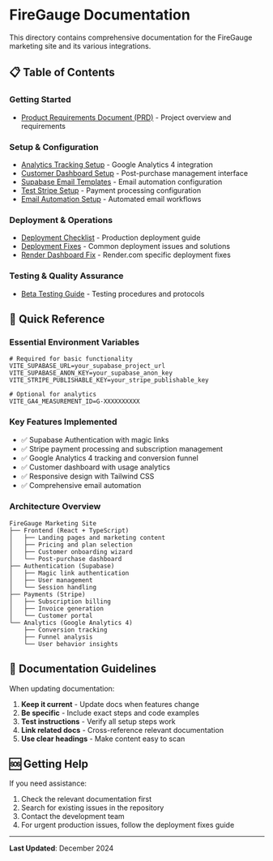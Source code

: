 # FireGauge Documentation

This directory contains comprehensive documentation for the FireGauge marketing site and its various integrations.

## 📋 Table of Contents

### Getting Started
- [Product Requirements Document (PRD)](PRD.md) - Project overview and requirements

### Setup & Configuration
- [Analytics Tracking Setup](ANALYTICS_TRACKING_SETUP.md) - Google Analytics 4 integration
- [Customer Dashboard Setup](CUSTOMER_DASHBOARD_SETUP.md) - Post-purchase management interface
- [Supabase Email Templates](SUPABASE_EMAIL_TEMPLATES.md) - Email automation configuration
- [Test Stripe Setup](TEST_STRIPE_SETUP.md) - Payment processing configuration
- [Email Automation Setup](EMAIL_AUTOMATION_SETUP.md) - Automated email workflows

### Deployment & Operations
- [Deployment Checklist](DEPLOYMENT_CHECKLIST.md) - Production deployment guide
- [Deployment Fixes](DEPLOYMENT_FIXES.md) - Common deployment issues and solutions
- [Render Dashboard Fix](RENDER_DASHBOARD_FIX.md) - Render.com specific deployment fixes

### Testing & Quality Assurance
- [Beta Testing Guide](BETA_TESTING_GUIDE.md) - Testing procedures and protocols

## 🚀 Quick Reference

### Essential Environment Variables
```env
# Required for basic functionality
VITE_SUPABASE_URL=your_supabase_project_url
VITE_SUPABASE_ANON_KEY=your_supabase_anon_key
VITE_STRIPE_PUBLISHABLE_KEY=your_stripe_publishable_key

# Optional for analytics
VITE_GA4_MEASUREMENT_ID=G-XXXXXXXXXX
```

### Key Features Implemented
- ✅ Supabase Authentication with magic links
- ✅ Stripe payment processing and subscription management
- ✅ Google Analytics 4 tracking and conversion funnel
- ✅ Customer dashboard with usage analytics
- ✅ Responsive design with Tailwind CSS
- ✅ Comprehensive email automation

### Architecture Overview
```
FireGauge Marketing Site
├── Frontend (React + TypeScript)
│   ├── Landing pages and marketing content
│   ├── Pricing and plan selection
│   ├── Customer onboarding wizard
│   └── Post-purchase dashboard
├── Authentication (Supabase)
│   ├── Magic link authentication
│   ├── User management
│   └── Session handling
├── Payments (Stripe)
│   ├── Subscription billing
│   ├── Invoice generation
│   └── Customer portal
└── Analytics (Google Analytics 4)
    ├── Conversion tracking
    ├── Funnel analysis
    └── User behavior insights
```

## 📖 Documentation Guidelines

When updating documentation:

1. **Keep it current** - Update docs when features change
2. **Be specific** - Include exact steps and code examples
3. **Test instructions** - Verify all setup steps work
4. **Link related docs** - Cross-reference relevant documentation
5. **Use clear headings** - Make content easy to scan

## 🆘 Getting Help

If you need assistance:

1. Check the relevant documentation first
2. Search for existing issues in the repository
3. Contact the development team
4. For urgent production issues, follow the deployment fixes guide

---

**Last Updated**: December 2024